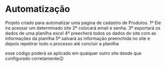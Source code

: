 # Automatização
Projeto criado para automatizar uma pagina de cadastro de Produtos.
1º Ele ira acessar um determinado site
2º colocará email e senha.
3º exportará os dados de uma planilha excel
4º preecherá todos os dados do site com as informações da planilha
5º salvará as informação preenchida no site e depois repetirar todo o processo até concluir a planilha


esse código poderá se aplicado em qualquer outro site desde que configurado corretamente😉
